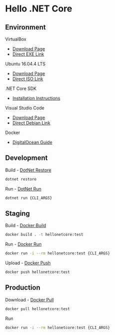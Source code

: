 # Hello .NET Core

## Environment
VirtualBox
* [Download Page](https://www.virtualbox.org/wiki/Downloads)
* [Direct EXE Link](https://download.virtualbox.org/virtualbox/5.2.8/VirtualBox-5.2.8-121009-Win.exe)

Ubuntu 16.04.4 LTS
* [Download Page](https://www.ubuntu.com/download/desktop)
* [Direct ISO Link](https://www.ubuntu.com/download/desktop/thank-you?country=US&version=16.04.4&architecture=amd64)

.NET Core SDK
* [Installation Instructions](https://www.microsoft.com/net/download/linux-package-manager/ubuntu16-04/sdk-current)

Visual Studio Code
* [Download Page](https://code.visualstudio.com/Download)
* [Direct Debian Link](https://code.visualstudio.com/docs/?dv=linux64_deb)

Docker
* [DigitalOcean Guide](https://www.digitalocean.com/community/tutorials/how-to-install-and-use-docker-on-ubuntu-16-04)

## Development
Build - [DotNet Restore](https://docs.microsoft.com/en-us/dotnet/core/tools/dotnet-restore?tabs=netcore2x)
```bash
dotnet restore
```

Run - [DotNet Run](https://docs.microsoft.com/en-us/dotnet/core/tools/dotnet-run?tabs=netcore2x)
```bash
dotnet run {CLI_ARGS}
```

## Staging
Build - [Docker Build](https://docs.docker.com/engine/reference/commandline/build/)
```bash
docker build . -t hellonetcore:test
```

Run - [Docker Run](https://docs.docker.com/engine/reference/commandline/run/)
```bash
docker run -i --rm hellonetcore:test {CLI_ARGS}
```

Upload - [Docker Push](https://docs.docker.com/engine/reference/commandline/push/)
```bash
docker push hellonetcore:test
```

## Production
Download - [Docker Pull](https://docs.docker.com/engine/reference/commandline/pull/)
```bash
docker pull hellonetcore:test
```

Run
```bash
docker run -i --rm hellonetcore:test {CLI_ARGS}
```
